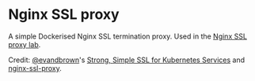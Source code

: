 # Nginx SSL proxy

A simple Dockerised Nginx SSL termination proxy. 
Used in the [Nginx SSL proxy lab](/labs/nginx-ssl-proxy.md).

Credit: [@evandbrown](https://twitter.com/evandbrown)'s [Strong, Simple SSL for Kubernetes Services](http://blog.kubernetes.io/2015/07/strong-simple-ssl-for-kubernetes.html) and
[nginx-ssl-proxy](https://github.com/GoogleCloudPlatform/nginx-ssl-proxy).
